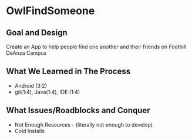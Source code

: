 # OwlFindSomeone

## Goal and Design

Create an App to help people find one another and their friends on Foothill DeAnza Campus

## What We Learned in The Process

* Android (3:2)
* git(1:4), Java(1:4), IDE (1:4)

## What Issues/Roadblocks and Conquer

* Not Enough Resources - (literally not enough to develop)
* Cold Installs
